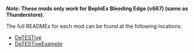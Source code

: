 **_Note:_ These mods only work for BepInEx Bleeding Edge (v667) (same as Thunderstore).**

The full READMEs for each mod can be found at the following locations:

* [DeTESTive](https://bitbucket.org/shadows-of-doubt-mods/mods/src/main/dist/DeTESTive/README.md)
* [DeTESTiveExample](https://bitbucket.org/shadows-of-doubt-mods/mods/src/main/dist/DeTESTiveExample/README.md)